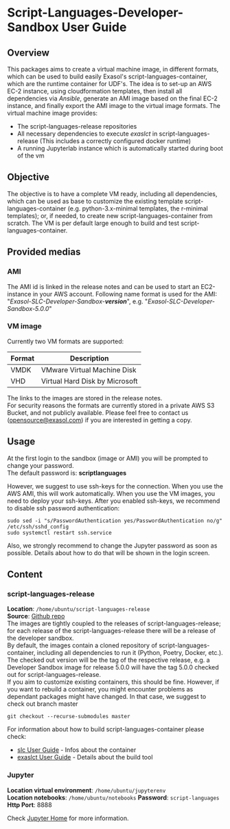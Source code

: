 # Script-Languages-Developer-Sandbox User Guide

## Overview

This packages aims to create a virtual machine image, in different formats, which can be used to build easily Exasol's script-languages-container, which are the runtime container for UDF's.
The idea is to set-up an AWS EC-2 instance, using cloudformation templates, then install all dependencies via _Ansible_, generate an AMI image based on the final EC-2 instance, and finally export the AMI image to the virtual image formats.
The virtual machine image provides:
* The script-languages-release repositories
* All necessary dependencies to execute _exaslct_ in script-languages-release (This includes a correctly configured docker runtime)
* A running Jupyterlab instance which is automatically started during boot of the vm

## Objective

The objective is to have a complete VM ready, including all dependencies, which can be used as base to customize the existing template script-languages-container (e.g. python-3.x-minimal templates, the r-minimal templates); or, if needed, to create new script-languages-container from scratch.
The VM is per default large enough to build and test script-languages-container.

## Provided medias

### AMI

The AMI id is linked in the release notes and can be used to start an EC2-instance in your AWS account.
Following name format is used for the AMI: "_Exasol-SLC-Developer-Sandbox-**version**_", e.g. "_Exasol-SLC-Developer-Sandbox-5.0.0_"

### VM image

Currently two VM formats are supported:

| Format      | Description                       |
| ----------- | --------------------------------- |
| VMDK        | VMware Virtual Machine Disk       |
| VHD         | Virtual Hard Disk by Microsoft    |

The links to the images are stored in the release notes.  
For security reasons the formats are currently stored in a private AWS S3 Bucket, and not publicly available.
Please feel free to contact us (opensource@exasol.com) if you are interested in getting a copy.

## Usage

At the first login to the sandbox (image or AMI) you will be prompted to change your password.  
The default password is: **scriptlanguages**

However, we suggest to use ssh-keys for the connection. When you use the AWS AMI, this will work automatically. When you use the VM images, you need to deploy your ssh-keys. After you enabled ssh-keys, we recommend to disable ssh password authentication:
```shell
sudo sed -i "s/PasswordAuthentication yes/PasswordAuthentication no/g" /etc/ssh/sshd_config
sudo systemctl restart ssh.service
```

Also, we strongly recommend to change the Jupyter password as soon as possible. Details about how to do that will be shown in the login screen.

## Content

### script-languages-release

**Location**: `/home/ubuntu/script-languages-release`  
**Source**: [Github repo](https://github.com/exasol/script-languages-release)  
The images are tightly coupled to the releases of script-languages-release; for each release of the script-languages-release there will be a release of the developer sandbox.  
By default, the images contain a cloned repository of script-languages-container, including all dependencies to run it (Python, Poetry, Docker, etc.). The checked out version will be the tag of the respective release, e.g. a Developer Sandbox image for release 5.0.0 will have the tag 5.0.0 checked out for script-languages-release.  
If you aim to customize existing containers, this should be fine. However, if you want to rebuild a container, you might encounter problems as dependant packages might have changed. In that case, we suggest to check out branch master  
```shell
git checkout --recurse-submodules master
```

For information about how to build script-languages-container please check:
- [slc User Guide](https://github.com/exasol/script-languages-release/blob/master/doc/user_guide/user_guide.md) - Infos about the container
- [exaslct User Guide](https://github.com/exasol/script-languages-container-tool/blob/main/doc/user_guide/user_guide.md) - Details about the build tool

### Jupyter

**Location virtual environment**: `/home/ubuntu/jupyterenv`  
**Location notebooks**: `/home/ubuntu/notebooks`
**Password**: `script-languages`
**Http Port**: 8888  

Check [Jupyter Home](https://jupyter.org/) for more information.
